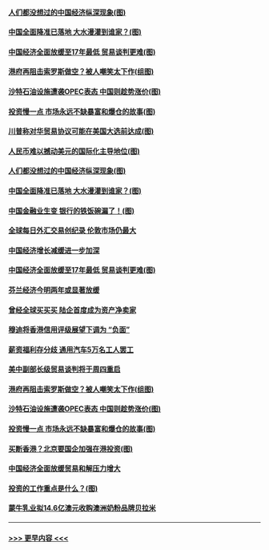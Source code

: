 #### [人们都没想过的中国经济纵深现象(图)](../pages/p5/907684.md?t=09180500) 
#### [中国全面降准已落地 大水漫灌到谁家？(图)](../pages/p5/907688.md?t=09180500) 
#### [中国经济全面放缓至17年最低 贸易谈判更难(图)](../pages/p5/907648.md?t=09180500) 
#### [港府再阻击索罗斯做空？被人嘲笑太下作(组图)](../pages/p5/907637.md?t=09180500) 
#### [沙特石油设施遭袭OPEC表态 中国则趁势涨价(图)](../pages/p5/907570.md?t=09180500) 
#### [投资慢一点 市场永远不缺暴富和爆仓的故事(图)](../pages/p5/907564.md?t=09180500) 
#### [川普称对华贸易协议可能在美国大选前达成(图)](../pages/p5/907707.md?t=09180500) 
#### [人民币难以撼动美元的国际化主导地位(图)](../pages/p5/907705.md?t=09180500) 
#### [人们都没想过的中国经济纵深现象(图)](../pages/p5/907684.md?t=09180500) 
#### [中国全面降准已落地 大水漫灌到谁家？(图)](../pages/p5/907688.md?t=09180500) 
#### [中国金融业生变 银行的铁饭碗漏了！(图)](../pages/p5/907683.md?t=09180500) 
#### [全球每日外汇交易创纪录 伦敦市场仍最大](../pages/p5/907685.md?t=09180500) 
#### [中国经济增长减缓进一步加深](../pages/p5/907649.md?t=09180500) 
#### [中国经济全面放缓至17年最低 贸易谈判更难(图)](../pages/p5/907648.md?t=09180500) 
#### [芬兰经济今明两年或显著放缓](../pages/p5/907643.md?t=09180500) 
#### [曾经全球买买买 陆企首度成为资产净卖家](../pages/p5/907641.md?t=09180500) 
#### [穆迪将香港信用评级展望下调为 “负面”](../pages/p5/907640.md?t=09180500) 
#### [薪资福利存分歧 通用汽车5万名工人罢工](../pages/p5/907639.md?t=09180500) 
#### [美中副部长级贸易谈判将于周四重启](../pages/p5/907638.md?t=09180500) 
#### [港府再阻击索罗斯做空？被人嘲笑太下作(组图)](../pages/p5/907637.md?t=09180500) 
#### [沙特石油设施遭袭OPEC表态 中国则趁势涨价(图)](../pages/p5/907570.md?t=09180500) 
#### [投资慢一点 市场永远不缺暴富和爆仓的故事(图)](../pages/p5/907564.md?t=09180500) 
#### [买断香港？北京要国企加强在港投资(图)](../pages/p5/907582.md?t=09180500) 
#### [中国经济全面放缓贸易和解压力增大](../pages/p5/907579.md?t=09180500) 
#### [投资的工作重点是什么？(图)](../pages/p5/907561.md?t=09180500) 
#### [蒙牛乳业拟14.6亿澳元收购澳洲奶粉品牌贝拉米](../pages/p5/907571.md?t=09180500) 

----
#### [ >>> 更早内容 <<< ](../indexes/p5-earlier.md)
